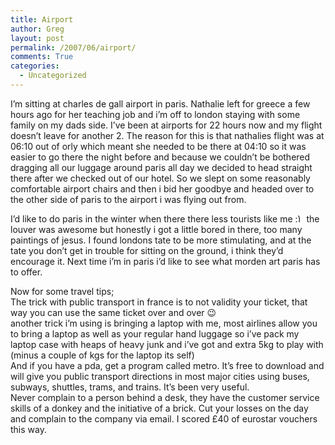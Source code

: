 ```yaml
---
title: Airport
author: Greg
layout: post
permalink: /2007/06/airport/
comments: True
categories:
  - Uncategorized
---
```

I&#8217;m sitting at charles de gall airport in paris. Nathalie left for greece a few hours ago for her teaching job and i&#8217;m off to london staying with some family on my dads side. I&#8217;ve been at airports for 22 hours now and my flight doesn&#8217;t leave for another 2. The reason for this is that nathalies flight was at 06:10 out of orly which meant she needed to be there at 04:10 so it was easier to go there the night before and because we couldn&#8217;t be bothered dragging all our luggage around paris all day we decided to head straight there after we checked out of our hotel. So we slept on some reasonably comfortable airport chairs and then i bid her goodbye and headed over to the other side of paris to the airport i was flying out from.

I&#8217;d like to do paris in the winter when there there less tourists like me <img src="http://gregology.net/wp-includes/images/smilies/simple-smile.png" alt=":)" class="wp-smiley" style="height: 1em; max-height: 1em;" /> the louver was awesome but honestly i got a little bored in there, too many paintings of jesus. I found londons tate to be more stimulating, and at the tate you don&#8217;t get in trouble for sitting on the ground, i think they&#8217;d encourage it. Next time i&#8217;m in paris i&#8217;d like to see what morden art paris has to offer. 

Now for some travel tips;  
The trick with public transport in france is to not validity your ticket, that way you can use the same ticket over and over 😉  
another trick i&#8217;m using is bringing a laptop with me, most airlines allow you to bring a laptop as well as your regular hand luggage so i&#8217;ve pack my laptop case with heaps of heavy junk and i&#8217;ve got and extra 5kg to play with (minus a couple of kgs for the laptop its self)  
And if you have a pda, get a program called metro. It&#8217;s free to download and will give you public transport directions in most major cities using buses, subways, shuttles, trams, and trains. It&#8217;s been very useful.  
Never complain to a person behind a desk, they have the customer service skills of a donkey and the initiative of a brick. Cut your losses on the day and complain to the company via email. I scored £40 of eurostar vouchers this way.